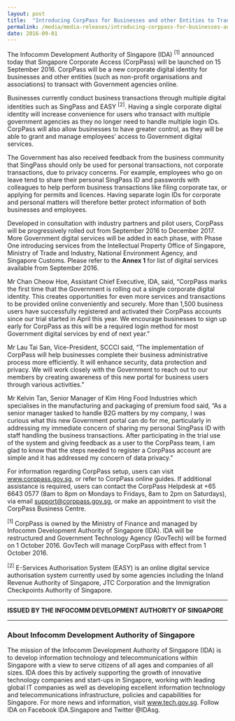 ```yaml
---
layout: post
title:  "Introducing CorpPass for Businesses and other Entities to Transact online with the Government"
permalink: /media/media-releases/introducing-corppass-for-businesses-and-other-entities-to-transact-online-with-the-government
date: 2016-09-01
---
```

The Infocomm Development Authority of Singapore (IDA) <sup>[1]</sup> announced today that Singapore Corporate Access (CorpPass) will be launched on 15 September 2016. CorpPass will be a new corporate digital identity for businesses and other entities (such as non-profit organisations and associations) to transact with Government agencies online.

Businesses currently conduct business transactions through multiple digital identities such as SingPass and EASY <sup>[2]</sup>. Having a single corporate digital identity will increase convenience for users who transact with multiple government agencies as they no longer need to handle multiple login IDs. CorpPass will also allow businesses to have greater control, as they will be able to grant and manage employees’ access to Government digital services.

The Government has also received feedback from the business community that SingPass should only be used for personal transactions, not corporate transactions, due to privacy concerns. For example, employees who go on leave tend to share their personal SingPass ID and passwords with colleagues to help perform business transactions like filing corporate tax, or applying for permits and licences. Having separate login IDs for corporate and personal matters will therefore better protect information of both businesses and employees. 

Developed in consultation with industry partners and pilot users, CorpPass will be progressively rolled out from September 2016 to December 2017. More Government digital services will be added in each phase, with Phase One introducing services from the Intellectual Property Office of Singapore, Ministry of Trade and Industry, National Environment Agency, and Singapore Customs. Please refer to the **Annex 1** for list of digital services available from September 2016. 

Mr Chan Cheow Hoe, Assistant Chief Executive, IDA, said, “CorpPass marks the first time that the Government is rolling out a single corporate digital identity. This creates opportunities for even more services and transactions to be provided online conveniently and securely. More than 1,500 business users have successfully registered and activated their CorpPass accounts since our trial started in April this year. We encourage businesses to sign up early for CorpPass as this will be a required login method for most Government digital services by end of next year.”

Mr Lau Tai San, Vice-President, SCCCI said, “The implementation of CorpPass will help businesses complete their business administrative process more efficiently. It will enhance security, data protection and privacy.  We will work closely with the Government to reach out to our members by creating awareness of this new portal for business users through various activities.” 

Mr Kelvin Tan, Senior Manager of Kim Hing Food Industries which specialises in the manufacturing and packaging of premium food said, “As a senior manager tasked to handle B2G matters by my company, I was curious what this new Government portal can do for me, particularly in addressing my immediate concern of sharing my personal SingPass ID with staff handling the business transactions. After participating in the trial use of the system and giving feedback as a user to the CorpPass team, I am glad to know that the steps needed to register a CorpPass account are simple and it has addressed my concern of data privacy.”
 
For information regarding CorpPass setup, users can visit www.corppass.gov.sg, or refer to CorpPass online guides. If additional assistance is required, users can contact the CorpPass Helpdesk at +65 6643 0577 (8am to 8pm on Mondays to Fridays, 8am to 2pm on Saturdays), via email support@corppass.gov.sg, or make an appointment to visit the CorpPass Business Centre.

<sup>[1]</sup> CorpPass is owned by the Ministry of Finance and managed by Infocomm Development Authority of Singapore (IDA). IDA will be restructured and Government Technology Agency (GovTech) will be formed on 1 October 2016. GovTech will manage CorpPass with effect from 1 October 2016. 

<sup>[2]</sup> E-Services Authorisation System (EASY) is an online digital service authorisation system currently used by some agencies including the Inland Revenue Authority of Singapore, JTC Corporation and the Immigration Checkpoints Authority of Singapore.

---

**ISSUED BY THE INFOCOMM DEVELOPMENT AUTHORITY OF SINGAPORE**

---

### **About Infocomm Development Authority of Singapore**
The mission of the Infocomm Development Authority of Singapore (IDA) is to develop information technology and telecommunications within Singapore with a view to serve citizens of all ages and companies of all sizes. IDA does this by actively supporting the growth of innovative technology companies and start-ups in Singapore, working with leading global IT companies as well as developing excellent information technology and telecommunications infrastructure, policies and capabilities for Singapore. For more news and information, visit www.tech.gov.sg. Follow IDA on Facebook IDA.Singapore and Twitter @IDAsg.
